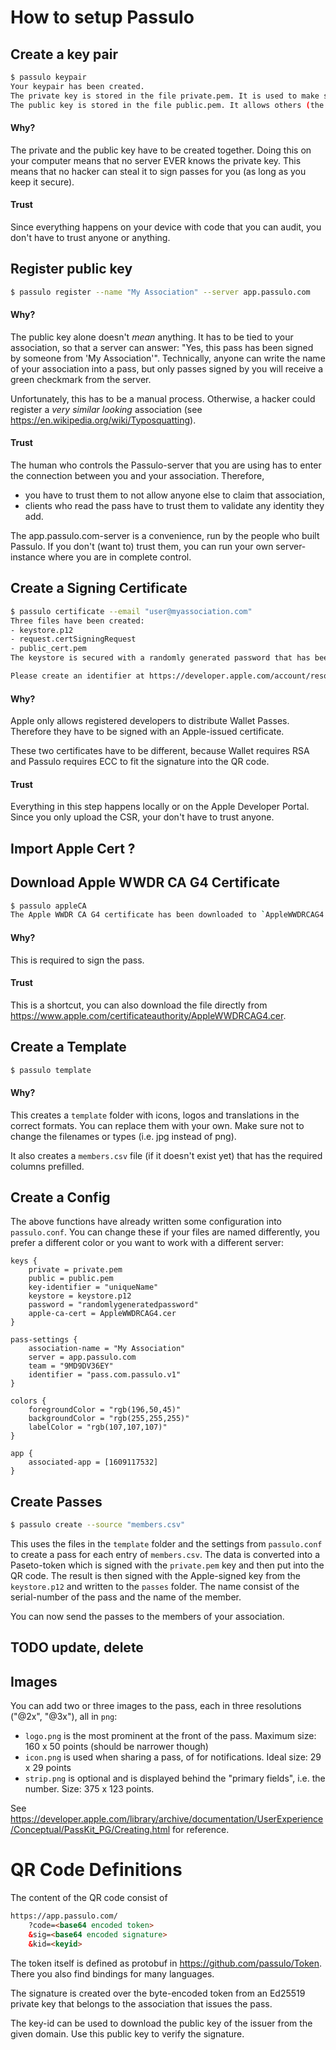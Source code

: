# How to setup Passulo

## Create a key pair

```bash
$ passulo keypair
Your keypair has been created.
The private key is stored in the file private.pem. It is used to make sure that only YOU can sign passes with your identity. Treat it like a password!
The public key is stored in the file public.pem. It allows others (the server, the app) to verify that YOU signed a pass.
```

#### Why?

The private and the public key have to be created together. Doing this on your computer means that no server EVER knows the private key. This means that no hacker can steal it to sign passes for you (as long as you keep it secure).

#### Trust

Since everything happens on your device with code that you can audit, you don't have to trust anyone or anything.

## Register public key

```bash
$ passulo register --name "My Association" --server app.passulo.com
```

#### Why?

The public key alone doesn't _mean_ anything. It has to be tied to your association, so that a server can answer: "Yes, this pass has been signed by someone from 'My Association'". Technically, anyone can write the name of your association into a pass, but only passes signed by you will receive a green checkmark from the server.

Unfortunately, this has to be a manual process. Otherwise, a hacker could register a _very similar looking_ association (see https://en.wikipedia.org/wiki/Typosquatting).

#### Trust

The human who controls the Passulo-server that you are using has to enter the connection between you and your association. Therefore,

* you have to trust them to not allow anyone else to claim that association,
* clients who read the pass have to trust them to validate any identity they add.

The app.passulo.com-server is a convenience, run by the people who built Passulo. If you don't (want to) trust them, you can run your own server-instance where you are in complete control.

## Create a Signing Certificate

```bash
$ passulo certificate --email "user@myassociation.com"
Three files have been created:
- keystore.p12
- request.certSigningRequest
- public_cert.pem
The keystore is secured with a randomly generated password that has been written to passulo.conf.

Please create an identifier at https://developer.apple.com/account/resources/identifiers/list/passTypeId (beginning with 'pass.') and create a new 'Pass Type ID Certificate' at https://developer.apple.com/account/resources/certificates/add. You need to upload the `request.certSigningRequest`.
```

#### Why?

Apple only allows registered developers to distribute Wallet Passes. Therefore they have to be signed with an Apple-issued certificate.

These two certificates have to be different, because Wallet requires RSA and Passulo requires ECC to fit the signature into the QR code.

#### Trust

Everything in this step happens locally or on the Apple Developer Portal. Since you only upload the CSR, your don't have to trust anyone.

## Import Apple Cert ?

## Download Apple WWDR CA G4 Certificate

```bash
$ passulo appleCA
The Apple WWDR CA G4 certificate has been downloaded to `AppleWWDRCAG4.cer`.
```

#### Why?

This is required to sign the pass.

#### Trust

This is a shortcut, you can also download the file directly from https://www.apple.com/certificateauthority/AppleWWDRCAG4.cer.

## Create a Template

```bash
$ passulo template
```

#### Why?

This creates a `template` folder with icons, logos and translations in the correct formats. You can replace them with your own. Make sure not to change the filenames or types (i.e. jpg instead of png).

It also creates a `members.csv` file (if it doesn't exist yet) that has the required columns prefilled.

## Create a Config

The above functions have already written some configuration into `passulo.conf`. You can change these if your files are named differently, you prefer a different color or you want to work with a different server:

```hocon
keys {
    private = private.pem
    public = public.pem
    key-identifier = "uniqueName"
    keystore = keystore.p12
    password = "randomlygeneratedpassword"
    apple-ca-cert = AppleWWDRCAG4.cer
}

pass-settings {
    association-name = "My Association"
    server = app.passulo.com
    team = "9MD9DV36EY"
    identifier = "pass.com.passulo.v1"
}

colors {
    foregroundColor = "rgb(196,50,45)"
    backgroundColor = "rgb(255,255,255)"
    labelColor = "rgb(107,107,107)"
}

app {
    associated-app = [1609117532]
}
```

## Create Passes

```bash
$ passulo create --source "members.csv"
```

This uses the files in the `template` folder and the settings from `passulo.conf` to create a pass for each entry of `members.csv`. The data is converted into a Paseto-token which is signed with the `private.pem` key and then put into the QR code. The result is then signed with the Apple-signed key from the `keystore.p12` and written to the `passes` folder. The name consist of the serial-number of the pass and the name of the member.

You can now send the passes to the members of your association.

## TODO update, delete

## Images

You can add two or three images to the pass, each in three resolutions ("@2x", "@3x"), all in `png`:

* `logo.png` is the most prominent at the front of the pass. Maximum size: 160 x 50 points (should be narrower though)
* `icon.png` is used when sharing a pass, of for notifications. Ideal size: 29 x 29 points
* `strip.png` is optional and is displayed behind the "primary fields", i.e. the number. Size: 375 x 123 points.

See https://developer.apple.com/library/archive/documentation/UserExperience/Conceptual/PassKit_PG/Creating.html for reference.



# QR Code Definitions

The content of the QR code consist of

```html
https://app.passulo.com/
    ?code=<base64 encoded token>
    &sig=<base64 encoded signature>
    &kid=<keyid>
```

The token itself is defined as protobuf in https://github.com/passulo/Token. There you also find bindings for many languages.

The signature is created over the byte-encoded token from an Ed25519 private key that belongs to the association that issues the pass.

The key-id can be used to download the public key of the issuer from the given domain. Use this public key to verify the signature.
